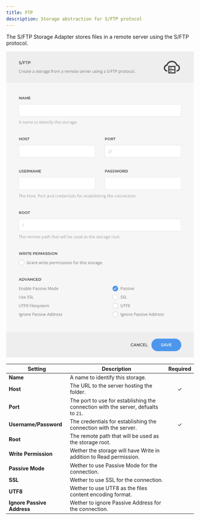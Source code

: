 ```yaml
---
title: FTP
description: Storage abstraction for S/FTP protocol
---
```


<!--@include: ./_partials/intro.md-->

The S/FTP Storage Adapter stores files in a remote server using the S/FTP protocol.

![S/FTP Storage Adapter](./assets/ftp.webp)

| Setting | Description | Required |
| ------- | ----------- | :------: |
| **Name** | A name to identify this storage. |
| **Host** | The URL to the server hosting the folder. | &#x2713; |
| **Port** | The port to use for establishing the connection with the server, defualts to `21`. |
| **Username/Password** | The credentials for establishing the connection with the server. | &#x2713; |
| **Root** | The remote path that will be used as the storage root. |
| **Write Permission** | Wether the storage will have Write in addition to Read permission. |
| **Passive Mode** | Wether to use Passive Mode for the connection. |
| **SSL** | Wether to use SSL for the connection. |
| **UTF8** | Wether to use UTF8 as the files content encoding format. |
| **Ignore Passive Address** | Wether to ignore Passive Address for the connection. |
